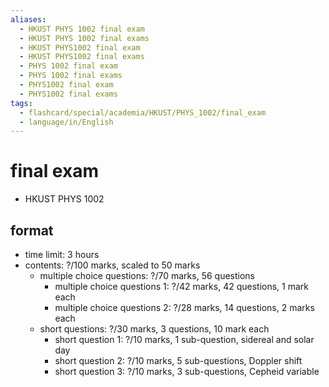 ```yaml
---
aliases:
  - HKUST PHYS 1002 final exam
  - HKUST PHYS 1002 final exams
  - HKUST PHYS1002 final exam
  - HKUST PHYS1002 final exams
  - PHYS 1002 final exam
  - PHYS 1002 final exams
  - PHYS1002 final exam
  - PHYS1002 final exams
tags:
  - flashcard/special/academia/HKUST/PHYS_1002/final_exam
  - language/in/English
---
```


# final exam

- HKUST PHYS 1002

## format

- time limit: 3 hours
- contents: ?/100 marks, scaled to 50 marks
  - multiple choice questions: ?/70 marks, 56 questions
    - multiple choice questions 1: ?/42 marks, 42 questions, 1 mark each
    - multiple choice questions 2: ?/28 marks, 14 questions, 2 marks each
  - short questions: ?/30 marks, 3 questions, 10 mark each
    - short question 1: ?/10 marks, 1 sub-question, sidereal and solar day
    - short question 2: ?/10 marks, 5 sub-questions, Doppler shift
    - short question 3: ?/10 marks, 3 sub-questions, Cepheid variable
